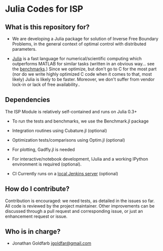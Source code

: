 # Julia Codes for ISP #

##  What is this repository for? ##
* We are developing a Julia package for solution of Inverse Free Boundary Problems, in the general context of optimal control with distributed parameters.

* [Julia](julialang.org) is a fast language for numerical/scientific computing which outperforms MATLAB for similar tasks (written in an obvious way... see the [benchmarks](http://julialang.org/benchmarks/).) Since we optimize, but don't go to C for the most part (nor do we write highly optimized C code when it comes to that, most likely) Julia is likely to be faster. Moreover, we don't suffer from vendor lock-in or lack of free availability..

## Dependencies ##
The ISP Module is relatively self-contained and runs on Julia 0.3+

* To run the tests and benchmarks, we use the Benchmark.jl package

* Integration routines using Cubature.jl (optional)

* Optimization tests/comparisons using Optim.jl (optional)

* For plotting, Gadfly.jl is needed

* For interactive/notebook development, IJulia and a working IPython environment is required (optional).

* CI Currently runs on a [local Jenkins server](http://163.118.100.57:8081) (optional)

## How do I contribute? ##

Contribution is encouraged: we need tests, as detailed in the issues so far. All code is reviewed by the project maintainer. Other improvements can be discussed through a pull request and corresponding issue, or just an enhancement request or issue.

## Who is in charge? ##

* Jonathan Goldfarb <jgoldfar@gmail.com>